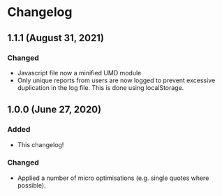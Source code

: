 # Changelog

## 1.1.1 (August 31, 2021)

### Changed
- Javascript file now a minified UMD module
- Only unique reports from users are now logged to prevent excessive duplication in the log file. This is done using localStorage.

## 1.0.0 (June 27, 2020)

### Added
- This changelog!

### Changed
- Applied a number of micro optimisations (e.g. single quotes where possible).
